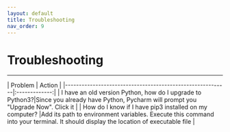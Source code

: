 ```yaml
---
layout: default
title: Troubleshooting
nav_order: 9
---
```


# Troubleshooting
<hr>
| Problem                                                   |      Action   |  
|-----------------------------------------------------------|:-------------:|  
| I have an old version Python, how do I upgrade to Python3?|Since you already have Python, Pycharm will prompt you "Upgrade Now". Click it |  
| How do I know if I have pip3 installed on my computer?    |Add its path to environment variables. Execute this command into your terminal. It should display the location of executable file |  



